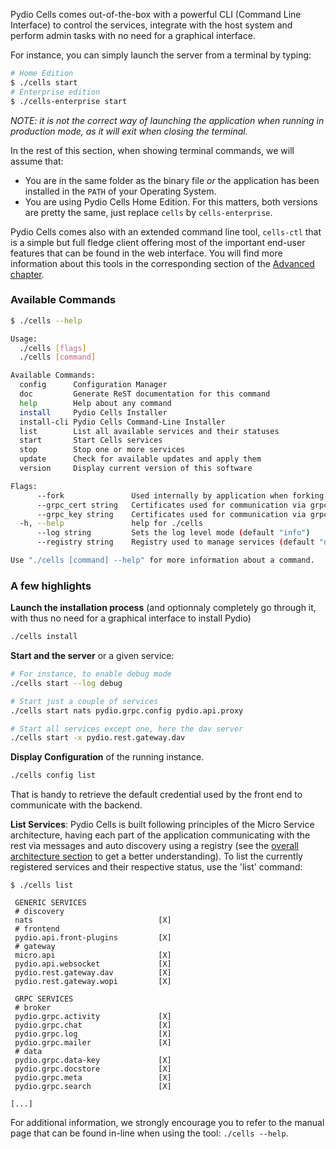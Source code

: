 
Pydio Cells comes out-of-the-box with a powerful CLI (Command Line Interface) to control the services, integrate with the host system and perform admin tasks with no need for a graphical interface.

For instance, you can simply launch the server from a terminal by typing:  

```sh
# Home Edition
$ ./cells start  
# Enterprise edition  
$ ./cells-enterprise start
```  

_NOTE: it is not the correct way of launching the application when running in production mode, as it will exit when closing the terminal._

In the rest of this section, when showing terminal commands, we will assume that:

- You are in the same folder as the binary file _or_  the application has been installed in the `PATH` of your Operating System.
- You are using Pydio Cells Home Edition. For this matters, both versions are pretty the same, just replace `cells` by `cells-enterprise`.

Pydio Cells comes also with an extended command line tool, `cells-ctl` that is a simple but full fledge client offering most of the important end-user features that can be found in the web interface. You will find more information about this tools in the corresponding section of the [Advanced chapter](/en/docs/cells/v1/advanced).

### Available Commands

```sh
$ ./cells --help

Usage:
  ./cells [flags]
  ./cells [command]

Available Commands:
  config      Configuration Manager
  doc         Generate ReST documentation for this command
  help        Help about any command
  install     Pydio Cells Installer
  install-cli Pydio Cells Command-Line Installer
  list        List all available services and their statuses
  start       Start Cells services
  stop        Stop one or more services
  update      Check for available updates and apply them
  version     Display current version of this software

Flags:
      --fork               Used internally by application when forking processes
      --grpc_cert string   Certificates used for communication via grpc
      --grpc_key string    Certificates used for communication via grpc
  -h, --help               help for ./cells
      --log string         Sets the log level mode (default "info")
      --registry string    Registry used to manage services (default "nats")

Use "./cells [command] --help" for more information about a command.

```

### A few highlights

**Launch the installation process** (and optionnaly completely go through it, with thus no need for a graphical interface to install Pydio)

```sh
./cells install
```

**Start and the server** or a given service:

```sh
# For instance, to enable debug mode
./cells start --log debug

# Start just a couple of services
./cells start nats pydio.grpc.config pydio.api.proxy

# Start all services except one, here the dav server
./cells start -x pydio.rest.gateway.dav
```

**Display Configuration** of the running instance.

```sh
./cells config list
```

That is handy to retrieve the default credential used by the front end to communicate with the backend.

**List Services**: Pydio Cells is built following principles of the Micro Service architecture, having each part of the application communicating with the rest via messages and auto discovery using a registry (see the [overall architecture section](/en/docs/cells/v1/pydio-cells-internals) to get a better understanding). To list the currently registered services and their respective status, use the 'list' command: 

```
$ ./cells list

 GENERIC SERVICES                           
 # discovery                                
 nats                            [X]        
 # frontend                                 
 pydio.api.front-plugins         [X]        
 # gateway                                  
 micro.api                       [X]        
 pydio.api.websocket             [X]        
 pydio.rest.gateway.dav          [X]        
 pydio.rest.gateway.wopi         [X]        
                                            
 GRPC SERVICES                              
 # broker                                   
 pydio.grpc.activity             [X]        
 pydio.grpc.chat                 [X]        
 pydio.grpc.log                  [X]        
 pydio.grpc.mailer               [X]        
 # data                                     
 pydio.grpc.data-key             [X]        
 pydio.grpc.docstore             [X]        
 pydio.grpc.meta                 [X]        
 pydio.grpc.search               [X]        

[...]

```

For additional information, we strongly encourage you to refer to the manual page that can be found in-line when using the tool: `./cells --help`.
